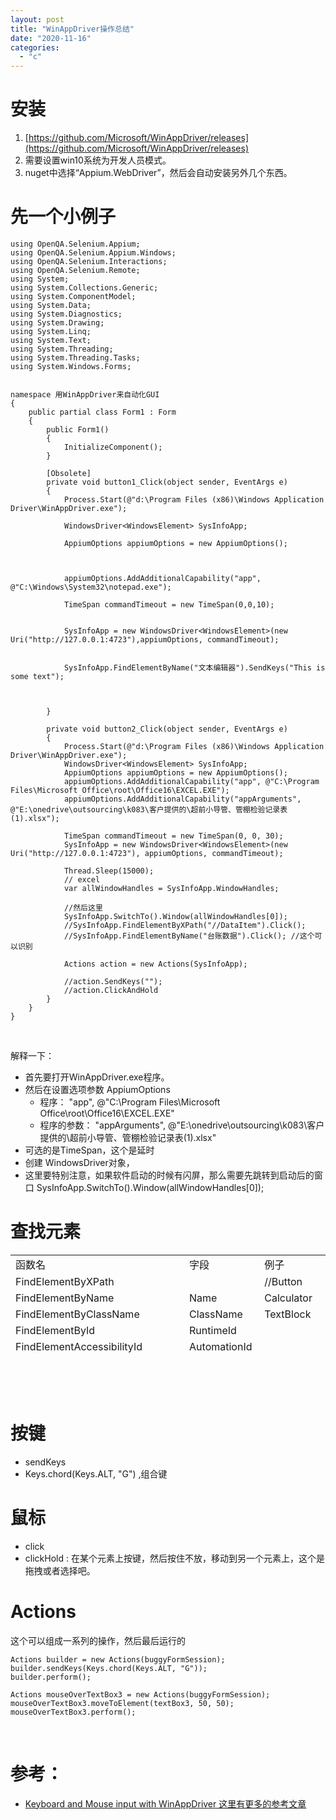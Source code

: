 ```yaml
---
layout: post
title: "WinAppDriver操作总结"
date: "2020-11-16"
categories: 
  - "c"
---
```


# 安装

1. [https://github.com/Microsoft/WinAppDriver/releases](https://github.com/Microsoft/WinAppDriver/releases)
2. 需要设置win10系统为开发人员模式。
3. nuget中选择“Appium.WebDriver”，然后会自动安装另外几个东西。

# 先一个小例子

```
using OpenQA.Selenium.Appium;
using OpenQA.Selenium.Appium.Windows;
using OpenQA.Selenium.Interactions;
using OpenQA.Selenium.Remote;
using System;
using System.Collections.Generic;
using System.ComponentModel;
using System.Data;
using System.Diagnostics;
using System.Drawing;
using System.Linq;
using System.Text;
using System.Threading;
using System.Threading.Tasks;
using System.Windows.Forms;


namespace 用WinAppDriver来自动化GUI
{
    public partial class Form1 : Form
    {
        public Form1()
        {
            InitializeComponent();
        }

        [Obsolete]
        private void button1_Click(object sender, EventArgs e)
        {
            Process.Start(@"d:\Program Files (x86)\Windows Application Driver\WinAppDriver.exe");

            WindowsDriver<WindowsElement> SysInfoApp;

            AppiumOptions appiumOptions = new AppiumOptions();

            

            appiumOptions.AddAdditionalCapability("app", @"C:\Windows\System32\notepad.exe");

            TimeSpan commandTimeout = new TimeSpan(0,0,10);


            SysInfoApp = new WindowsDriver<WindowsElement>(new Uri("http://127.0.0.1:4723"),appiumOptions, commandTimeout);


            SysInfoApp.FindElementByName("文本编辑器").SendKeys("This is some text");



        }

        private void button2_Click(object sender, EventArgs e)
        {
            Process.Start(@"d:\Program Files (x86)\Windows Application Driver\WinAppDriver.exe");
            WindowsDriver<WindowsElement> SysInfoApp;
            AppiumOptions appiumOptions = new AppiumOptions();
            appiumOptions.AddAdditionalCapability("app", @"C:\Program Files\Microsoft Office\root\Office16\EXCEL.EXE");
            appiumOptions.AddAdditionalCapability("appArguments", @"E:\onedrive\outsourcing\k083\客户提供的\超前小导管、管棚检验记录表(1).xlsx");

            TimeSpan commandTimeout = new TimeSpan(0, 0, 30);
            SysInfoApp = new WindowsDriver<WindowsElement>(new Uri("http://127.0.0.1:4723"), appiumOptions, commandTimeout);

            Thread.Sleep(15000);
            // excel
            var allWindowHandles = SysInfoApp.WindowHandles;

            //然后这里
            SysInfoApp.SwitchTo().Window(allWindowHandles[0]);
            //SysInfoApp.FindElementByXPath("//DataItem").Click();
            //SysInfoApp.FindElementByName("台账数据").Click(); //这个可以识别

            Actions action = new Actions(SysInfoApp);

            //action.SendKeys("");
            //action.ClickAndHold
        }
    }
}
```

 

解释一下：

- 首先要打开WinAppDriver.exe程序。
- 然后在设置选项参数 AppiumOptions
    - 程序： "app", @"C:\\Program Files\\Microsoft Office\\root\\Office16\\EXCEL.EXE"
    - 程序的参数： "appArguments", @"E:\\onedrive\\outsourcing\\k083\\客户提供的\\超前小导管、管棚检验记录表(1).xlsx"
- 可选的是TimeSpan，这个是延时
- 创建 WindowsDriver对象，
- 这里要特别注意，如果软件启动的时候有闪屏，那么需要先跳转到启动后的窗口 SysInfoApp.SwitchTo().Window(allWindowHandles\[0\]);

# 查找元素

<table style="border-collapse: collapse; width: 100%; height: 192px;"><tbody><tr style="height: 24px;"><td style="width: 25%; height: 24px;">函数名</td><td style="width: 25%; height: 24px;"></td><td style="width: 25%; height: 24px;">字段</td><td style="width: 25%; height: 24px;">例子</td></tr><tr style="height: 24px;"><td style="width: 25%; height: 24px;">FindElementByXPath</td><td style="width: 25%; height: 24px;"></td><td style="width: 25%; height: 24px;"></td><td style="width: 25%; height: 24px;">//Button</td></tr><tr style="height: 24px;"><td style="width: 25%; height: 24px;">FindElementByName</td><td style="width: 25%; height: 24px;"></td><td style="width: 25%; height: 24px;">Name</td><td style="width: 25%; height: 24px;">Calculator</td></tr><tr style="height: 24px;"><td style="width: 25%; height: 24px;">FindElementByClassName</td><td style="width: 25%; height: 24px;"></td><td style="width: 25%; height: 24px;">ClassName</td><td style="width: 25%; height: 24px;">TextBlock</td></tr><tr style="height: 24px;"><td style="width: 25%; height: 24px;">FindElementById</td><td style="width: 25%; height: 24px;"></td><td style="width: 25%; height: 24px;">RuntimeId</td><td style="width: 25%; height: 24px;"></td></tr><tr style="height: 24px;"><td style="width: 25%; height: 24px;">FindElementAccessibilityId</td><td style="width: 25%; height: 24px;"></td><td style="width: 25%; height: 24px;">AutomationId</td><td style="width: 25%; height: 24px;"></td></tr><tr style="height: 24px;"><td style="width: 25%; height: 24px;"></td><td style="width: 25%; height: 24px;"></td><td style="width: 25%; height: 24px;"></td><td style="width: 25%; height: 24px;"></td></tr><tr style="height: 24px;"><td style="width: 25%; height: 24px;"></td><td style="width: 25%; height: 24px;"></td><td style="width: 25%; height: 24px;"></td><td style="width: 25%; height: 24px;"></td></tr></tbody></table>

 

# 按键

- sendKeys
- Keys.chord(Keys.ALT, "G") ,组合键

# 鼠标

- click
- clickHold : 在某个元素上按键，然后按住不放，移动到另一个元素上，这个是拖拽或者选择吧。

# Actions

这个可以组成一系列的操作，然后最后运行的

```
Actions builder = new Actions(buggyFormSession);
builder.sendKeys(Keys.chord(Keys.ALT, "G"));
builder.perform();

Actions mouseOverTextBox3 = new Actions(buggyFormSession);
mouseOverTextBox3.moveToElement(textBox3, 50, 50);
mouseOverTextBox3.perform();
```

 

# 参考：

- [Keyboard and Mouse input with WinAppDriver 这里有更多的参考文章](https://plainswheeler.com/2019/10/16/keyboard-and-mouse-input-with-winappdriver/)
